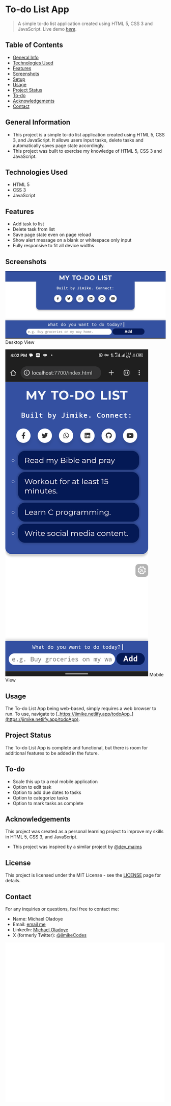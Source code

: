 # To-do List App 
> A simple to-do list application created using HTML 5, CSS 3 and JavaScript.
> Live demo [_here_](https://jimike.netlify.app/todoApp).

## Table of Contents
* [General Info](#general-information)
* [Technologies Used](#technologies-used)
* [Features](#features)
* [Screenshots](#screenshots)
* [Setup](#setup)
* [Usage](#usage)
* [Project Status](#project-status)
* [To-do](#to-do)
* [Acknowledgements](#acknowledgements)
* [Contact](#contact)


## General Information
- This project is a simple to-do list application created using HTML 5, CSS 3, and JavaScript. It allows users input tasks, delete tasks and automatically saves page state accordingly.
- This project was built to exercise my knowledge of HTML 5, CSS 3 and JavaScript.


## Technologies Used
- HTML 5
- CSS 3
- JavaScript


## Features
- Add task to list
- Delete task from list
- Save page state even on page reload
- Show alert message on a blank or whitespace only input
- Fully responsive to fit all device widths 


## Screenshots
![Desktop](./images/desktop.png)
Desktop View

![Mobile](./images/mobile.png)
Mobile View


## Usage
The To-do List App being web-based, simply requires a web browser to run. To use, navigate to [_https://jimike.netlify.app/todoApp_](https://jimike.netlify.app/todoApp).


## Project Status
The To-do List App is complete and functional, but there is room for additional features to be added in the future.

## To-do
- Scale this up to a real mobile application
- Option to edit task
- Option to add due dates to tasks
- Option to categorize tasks
- Option to mark tasks as complete 


## Acknowledgements
This project was created as a personal learning project to improve my skills in HTML 5, CSS 3, and JavaScript.
- This project was inspired by a similar project by [@dev_maims](https://twitter.com/dev_maims)


## License
This project is licensed under the MIT License - see the [LICENSE](https://mit-license.org/) page for details.

## Contact

For any inquiries or questions, feel free to contact me:

- Name: Michael Oladoye
- Email: [email me](mailto:oladoyemike@gmail.com)
- LinkedIn: [Michael Oladoye](https://www.linkedin.com/in/jimike/)
- X (formerly Twitter): [@jimikeCodes](https://twitter.com/jimikeCodes)

![Jimike](./images/Jimike.png)
